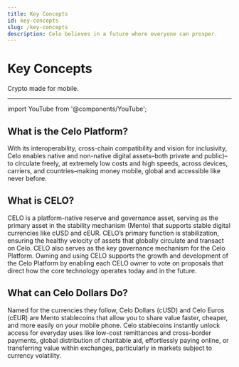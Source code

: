 ```yaml
---
title: Key Concepts
id: key-concepts
slug: /key-concepts
description: Celo believes in a future where everyone can prosper.
---
```


# Key Concepts

Crypto made for mobile.

---

import YouTube from '@components/YouTube';

## What is the Celo Platform?

With its interoperability, cross-chain compatibility and vision for inclusivity, Celo enables native and non-native digital assets–both private and public)–to circulate freely, at extremely low costs and high speeds, across devices, carriers, and countries–making money mobile, global and accessible like never before.

<YouTube videoId="4a70pVEcRw4"/>

## What is CELO?

CELO is a platform-native reserve and governance asset, serving as the primary asset in the stability mechanism (Mento) that supports stable digital currencies like cUSD and cEUR. CELO’s primary function is stabilization, ensuring the healthy velocity of assets that globally circulate and transact on Celo. CELO also serves as the key governance mechanism for the Celo Platform. Owning and using CELO supports the growth and development of the Celo Platform by enabling each CELO owner to vote on proposals that direct how the core technology operates today and in the future.

<YouTube videoId="PLodjpBer4M"/>

## What can Celo Dollars Do?

Named for the currencies they follow, Celo Dollars (cUSD) and Celo Euros (cEUR) are Mento stablecoins that allow you to share value faster, cheaper, and more easily on your mobile phone. Celo stablecoins instantly unlock access for everyday uses like low-cost remittances and cross-border payments, global distribution of charitable aid, effortlessly paying online, or transferring value within exchanges, particularly in markets subject to currency volatility.

<YouTube videoId="bu4P6jZKXgA"/>
